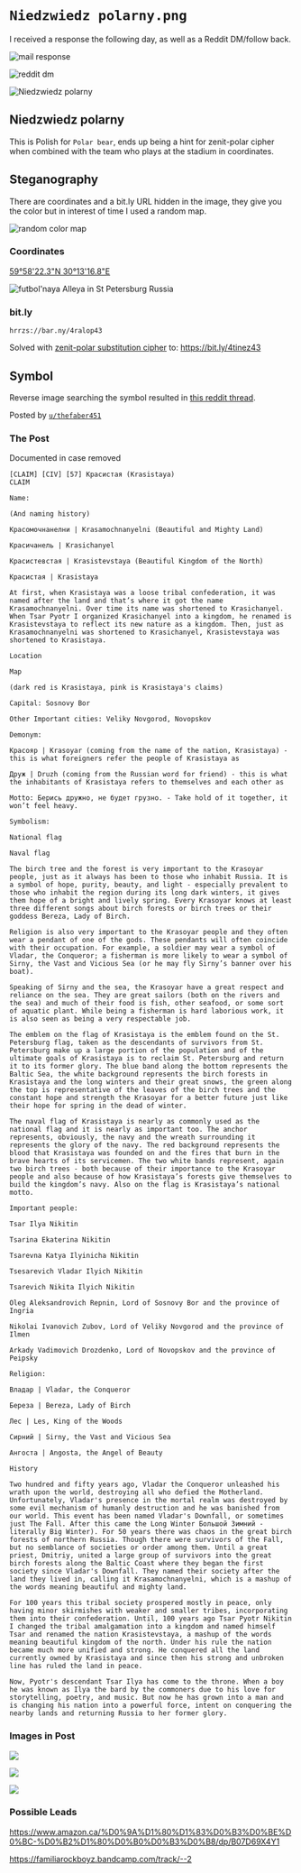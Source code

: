 # `Niedzwiedz polarny.png`

I received a response the following day, as well as a Reddit DM/follow back.

![mail response](messages/mail_response.png)

![reddit dm](messages/reddit_dm.png)

![Niedzwiedz polarny](Niedzwiedz_polarny.png)

## Niedzwiedz polarny

This is Polish for `Polar bear`, ends up being a hint for zenit-polar cipher when
combined with the team who plays at the stadium in coordinates.

## Steganography

There are coordinates and a bit.ly URL hidden in the image, they give you the color but in interest of time I used a random map.

![random color map](random_color_map.bmp)

### Coordinates

[59°58'22.3"N  30°13'16.8"E](https://www.google.ca/maps/place/59%C2%B058'22.3%22N+30%C2%B013'16.8%22E/@59.9731255,30.2172644,16z/data=!4m5!3m4!1s0x0:0x0!8m2!3d59.9728611!4d30.2213333)

![futbol'naya Alleya in St Petersburg Russia](location.png)

### bit.ly

`hrrzs://bar.ny/4ralop43`

Solved with [zenit-polar substitution cipher](https://pt.wikipedia.org/wiki/Zenit_Polar) to: https://bit.ly/4tinez43

## Symbol

Reverse image searching the symbol resulted in [this reddit thread](https://www.reddit.com/r/WastelandPowers/comments/3ueodk/claim_civ_57_%D0%BA%D1%80%D0%B0%D1%81%D0%B8%D1%81%D1%82%D0%B0%D1%8F_krasistaya/).

Posted by [`u/thefaber451`](https://www.reddit.com/user/thefaber451/)

### The Post

Documented in case removed

```
[CLAIM] [CIV] [57] Красистая (Krasistaya)
CLAIM

Name:

(And naming history)

Красомочнанелни | Krasamochnanyelni (Beautiful and Mighty Land)

Красичанель | Krasichanyel

Красистевстая | Krasistevstaya (Beautiful Kingdom of the North)

Красистая | Krasistaya

At first, when Krasistaya was a loose tribal confederation, it was named after the land and that’s where it got the name Krasamochnanyelni. Over time its name was shortened to Krasichanyel. When Tsar Pyotr I organized Krasichanyel into a kingdom, he renamed is Krasistevstaya to reflect its new nature as a kingdom. Then, just as Krasamochnanyelni was shortened to Krasichanyel, Krasistevstaya was shortened to Krasistaya.

Location

Map

(dark red is Krasistaya, pink is Krasistaya's claims)

Capital: Sosnovy Bor

Other Important cities: Veliky Novgorod, Novopskov

Demonym:

Красояр | Krasoyar (coming from the name of the nation, Krasistaya) - this is what foreigners refer the people of Krasistaya as

Друж | Druzh (coming from the Russian word for friend) - this is what the inhabitants of Krasistaya refers to themselves and each other as

Motto: Берись дружно, не будет грузно. - Take hold of it together, it won’t feel heavy.

Symbolism:

National flag

Naval flag

The birch tree and the forest is very important to the Krasoyar people, just as it always has been to those who inhabit Russia. It is a symbol of hope, purity, beauty, and light - especially prevalent to those who inhabit the region during its long dark winters, it gives them hope of a bright and lively spring. Every Krasoyar knows at least three different songs about birch forests or birch trees or their goddess Bereza, Lady of Birch.

Religion is also very important to the Krasoyar people and they often wear a pendant of one of the gods. These pendants will often coincide with their occupation. For example, a soldier may wear a symbol of Vladar, the Conqueror; a fisherman is more likely to wear a symbol of Sirny, the Vast and Vicious Sea (or he may fly Sirny’s banner over his boat).

Speaking of Sirny and the sea, the Krasoyar have a great respect and reliance on the sea. They are great sailors (both on the rivers and the sea) and much of their food is fish, other seafood, or some sort of aquatic plant. While being a fisherman is hard laborious work, it is also seen as being a very respectable job.

The emblem on the flag of Krasistaya is the emblem found on the St. Petersburg flag, taken as the descendants of survivors from St. Petersburg make up a large portion of the population and of the ultimate goals of Krasistaya is to reclaim St. Petersburg and return it to its former glory. The blue band along the bottom represents the Baltic Sea, the white background represents the birch forests in Krasistaya and the long winters and their great snows, the green along the top is representative of the leaves of the birch trees and the constant hope and strength the Krasoyar for a better future just like their hope for spring in the dead of winter.

The naval flag of Krasistaya is nearly as commonly used as the national flag and it is nearly as important too. The anchor represents, obviously, the navy and the wreath surrounding it represents the glory of the navy. The red background represents the blood that Krasistaya was founded on and the fires that burn in the brave hearts of its servicemen. The two white bands represent, again two birch trees - both because of their importance to the Krasoyar people and also because of how Krasistaya’s forests give themselves to build the kingdom’s navy. Also on the flag is Krasistaya’s national motto.

Important people:

Tsar Ilya Nikitin

Tsarina Ekaterina Nikitin

Tsarevna Katya Ilyinicha Nikitin

Tsesarevich Vladar Ilyich Nikitin

Tsarevich Nikita Ilyich Nikitin

Oleg Aleksandrovich Repnin, Lord of Sosnovy Bor and the province of Ingria

Nikolai Ivanovich Zubov, Lord of Veliky Novgorod and the province of Ilmen

Arkady Vadimovich Drozdenko, Lord of Novopskov and the province of Peipsky

Religion:

Владар | Vladar, the Conqueror

Береза | Bereza, Lady of Birch

Лес | Les, King of the Woods

Сирний | Sirny, the Vast and Vicious Sea

Ангоста | Angosta, the Angel of Beauty

History

Two hundred and fifty years ago, Vladar the Conqueror unleashed his wrath upon the world, destroying all who defied the Motherland. Unfortunately, Vladar's presence in the mortal realm was destroyed by some evil mechanism of humanly destruction and he was banished from our world. This event has been named Vladar's Downfall, or sometimes just The Fall. After this came the Long Winter Большой Зимний - literally Big Winter). For 50 years there was chaos in the great birch forests of northern Russia. Though there were survivors of the Fall, but no semblance of societies or order among them. Until a great priest, Dmitriy, united a large group of survivors into the great birch forests along the Baltic Coast where they began the first society since Vladar's Downfall. They named their society after the land they lived in, calling it Krasamochnanyelni, which is a mashup of the words meaning beautiful and mighty land.

For 100 years this tribal society prospered mostly in peace, only having minor skirmishes with weaker and smaller tribes, incorporating them into their confederation. Until, 100 years ago Tsar Pyotr Nikitin I changed the tribal amalgamation into a kingdom and named himself Tsar and renamed the nation Krasistevstaya, a mashup of the words meaning beautiful kingdom of the north. Under his rule the nation became much more unified and strong. He conquered all the land currently owned by Krasistaya and since then his strong and unbroken line has ruled the land in peace.

Now, Pyotr's descendant Tsar Ilya has come to the throne. When a boy he was known as Ilya the bard by the commoners due to his love for storytelling, poetry, and music. But now he has grown into a man and is changing his nation into a powerful force, intent on conquering the nearby lands and returning Russia to her former glory.
```

### Images in Post

![](russian_post/iN7rW7I.png)

![](russian_post/oXOD8bv.png)

![](russian_post/Qnf8TLH.png)

### Possible Leads

https://www.amazon.ca/%D0%9A%D1%80%D1%83%D0%B3%D0%BE%D0%BC-%D0%B2%D1%80%D0%B0%D0%B3%D0%B8/dp/B07D69X4Y1

https://familiarockboyz.bandcamp.com/track/--2
